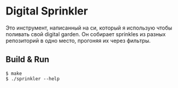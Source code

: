 # Digital Sprinkler

Это инструмент, написанный на си, который я использую чтобы поливать свой digital garden.
Он собирает sprinkles из разных репозиторий в одно место, прогоняя их через фильтры.

## Build & Run

```console
$ make
$ ./sprinkler --help
```
